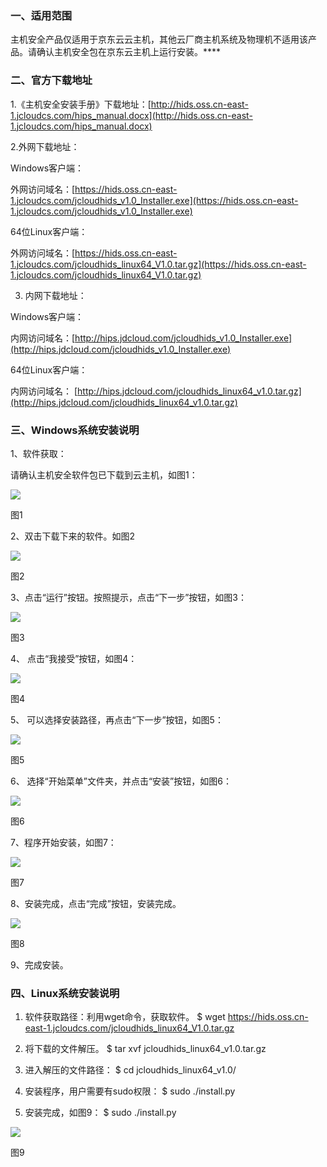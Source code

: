 ### 一、适用范围

主机安全产品仅适用于京东云云主机，其他云厂商主机系统及物理机不适用该产品。请确认主机安全包在京东云主机上运行安装。****

### 二、官方下载地址

1.《主机安全安装手册》下载地址：[http://hids.oss.cn-east-1.jcloudcs.com/hips_manual.docx](http://hids.oss.cn-east-1.jcloudcs.com/hips_manual.docx)

2.外网下载地址：

Windows客户端：

外网访问域名：[https://hids.oss.cn-east-1.jcloudcs.com/jcloudhids_v1.0_Installer.exe](https://hids.oss.cn-east-1.jcloudcs.com/jcloudhids_v1.0_Installer.exe)

64位Linux客户端：

外网访问域名：[https://hids.oss.cn-east-1.jcloudcs.com/jcloudhids_linux64_V1.0.tar.gz](https://hids.oss.cn-east-1.jcloudcs.com/jcloudhids_linux64_V1.0.tar.gz)

3. 内网下载地址：

Windows客户端：

内网访问域名：[http://hips.jdcloud.com/jcloudhids_v1.0_Installer.exe](http://hips.jdcloud.com/jcloudhids_v1.0_Installer.exe)

64位Linux客户端：

内网访问域名： [http://hips.jdcloud.com/jcloudhids_linux64_v1.0.tar.gz](http://hips.jdcloud.com/jcloudhids_linux64_v1.0.tar.gz)

### 三、Windows系统安装说明

1、软件获取：

请确认主机安全软件包已下载到云主机，如图1：

![](https://img1.jcloudcs.com/cms/52a493d5-3005-41e0-92ae-a7ad111529ad20170626123325.png)

图1

2、双击下载下来的软件。如图2

![](https://img1.jcloudcs.com/cms/c9183ecf-3b5b-4f5e-a73c-409335a2c4f820170626123537.png)

图2

3、点击“运行”按钮。按照提示，点击“下一步”按钮，如图3：

![](https://img1.jcloudcs.com/cms/a3de1bf9-06a9-49c9-b2a1-5e2c5001fd9620170626123726.png)

图3

4、 点击“我接受”按钮，如图4：

![](https://img1.jcloudcs.com/cms/88deb22d-1655-4ffd-b773-5f3b479dcd3020170626123833.png)

图4

5、 可以选择安装路径，再点击“下一步”按钮，如图5：

![](https://img1.jcloudcs.com/cms/b701a89a-e0fb-4972-bed5-74b4b11b18d020170626123916.png)

图5

6、 选择“开始菜单”文件夹，并点击“安装”按钮，如图6：

![](https://img1.jcloudcs.com/cms/f7cbee27-3029-4c6c-9bc3-999c22f6b70620170626124000.png)

图6

7、程序开始安装，如图7：

![](https://img1.jcloudcs.com/cms/d969ef9b-53b1-479f-8293-9f5574366e8e20170626124146.png)

图7

8、安装完成，点击“完成”按钮，安装完成。

![](https://img1.jcloudcs.com/cms/53b47fd3-71da-4a02-ac81-800c4200d95c20170626124223.png)

图8

9、完成安装。

### 四、Linux系统安装说明

1. 软件获取路径：利用wget命令，获取软件。
$ wget https://hids.oss.cn-east-1.jcloudcs.com/jcloudhids_linux64_V1.0.tar.gz

2. 将下载的文件解压。
$ tar xvf jcloudhids_linux64_v1.0.tar.gz
3. 进入解压的文件路径：
$ cd jcloudhids_linux64_v1.0/
4. 安装程序，用户需要有sudo权限：
$ sudo ./install.py
5. 安装完成，如图9：
$ sudo ./install.py

![](https://img1.jcloudcs.com/cms/8c4ba2d2-4f35-40b4-aa31-29d698e2c21820170626124803.png)

图9